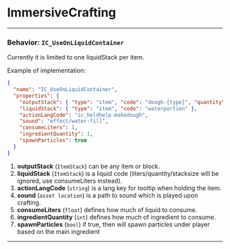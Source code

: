 # ImmersiveCrafting
---
### Behavior: `IC_UseOnLiquidContainer`
Currently it is limited to one liquidStack per item.

Example of implementation:
```json
{
  "name": "IC_UseOnLiquidContainer",
  "properties": {
    "outputStack": { "type": "item", "code": "dough-{type}", "quantity": 1 },
    "liquidStack": { "type": "item", "code": "waterportion" },
    "actionLangCode": "ic_heldhelp-makedough",
    "sound": "effect/water-fill",
    "consumeLiters": 1,
    "ingredientQuantity": 1,
    "spawnParticles": true
  }
}
```
1. **outputStack** (`ItemStack`) can be any item or block.
2. **liquidStack** (`ItemStack`) is a liquid code (liters/quantity/stacksize wlll be ignored, use consumeLiters instead).
3. **actionLangCode** (`string`) is a lang key for tooltip when holding the item.
4. **sound** (`asset location`) is a path to sound which is played upon crafting.
5. **consumeLiters** (`float`) defines how much of liquid to consume.
6. **ingredientQuantity** (`int`) defines how much of ingredient to consume.
7. **spawnParticles** (`bool`) if true, then will spawn particles under player based on the main ingredient
----